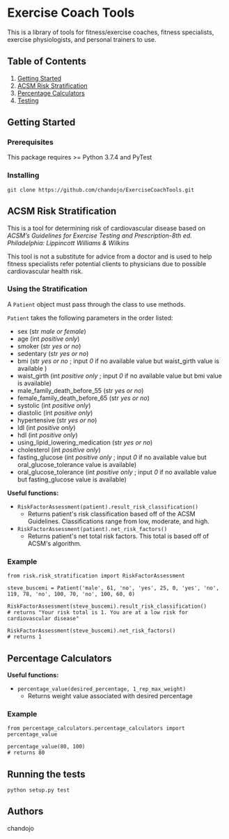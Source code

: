 # Exercise Coach Tools

This is a library of tools for fitness/exercise coaches, fitness specialists, exercise physiologists, and personal trainers to use.

## Table of Contents
1. [Getting Started](#gettingstarted)
2. [ACSM Risk Stratification](#acsmriskstratification)
3. [Percentage Calculators](#percentagecalculators)
4. [Testing](#testing)

## Getting Started <a name="gettingstarted"></a>
### Prerequisites

This package requires >= Python 3.7.4 and PyTest

### Installing

```
git clone https://github.com/chandojo/ExerciseCoachTools.git
```

## ACSM Risk Stratification <a name="acsmriskstratification"></a>
This is a tool for determining risk of cardiovascular disease based on *ACSM’s Guidelines for Exercise Testing and Prescription-8th ed. Philadelphia: Lippincott Williams & Wilkins*

This tool is not a substitute for advice from a doctor and is used to help fitness specialists refer potential clients to physicians due to possible cardiovascular health risk.

### Using the Stratification
A `Patient` object must pass through the class to use methods.

`Patient` takes the following parameters in the order listed:
- sex (str *male or female*)
- age (int *positive only*)
- smoker (str *yes or no*)
- sedentary (str *yes or no*)
- bmi (str *yes or no* ; input *0* if no available value but waist_girth value is available )
- waist_girth (int *positive only* ; input *0* if no available value but bmi value is available)
- male_family_death_before_55 (str *yes or no*)
- female_family_death_before_65 (str *yes or no*)
- systolic (int *positive only*)
- diastolic (int *positive only*)
- hypertensive (str *yes or no*)
- ldl (int *positive only*)
- hdl (int *positive only*)
- using_lipid_lowering_medication (str *yes or no*)
- cholesterol (int *positive only*)
- fasting_glucose (int *positive only* ; input *0* if no available value but oral_glucose_tolerance value is available)
- oral_glucose_tolerance (int *positive only* ; input *0* if no available value but fasting_glucose value is available)

**Useful functions:**
- `RiskFactorAssessment(patient).result_risk_classification()`
  - Returns patient's risk classification based off of the ACSM Guidelines. Classifications range from low, moderate, and high.
- `RiskFactorAssessment(patient).net_risk_factors()`
  - Returns patient's net total risk factors. This total is based off of ACSM's algorithm.


### Example
```
from risk.risk_stratification import RiskFactorAssessment

steve_buscemi = Patient('male', 61, 'no', 'yes', 25, 0, 'yes', 'no', 119, 78, 'no', 100, 70, 'no', 100, 60, 0)

RiskFactorAssessment(steve_buscemi).result_risk_classification()
# returns "Your risk total is 1. You are at a low risk for cardiovascular disease"

RiskFactorAssessment(steve_buscemi).net_risk_factors()
# returns 1

```

## Percentage Calculators <a name="percentagecalculators"></a>

**Useful functions:**
- `percentage_value(desired_percentage, 1_rep_max_weight)`
  - Returns weight value associated with desired percentage


### Example

```
from percentage_calculators.percentage_calculators import percentage_value

percentage_value(80, 100)
# returns 80
```

## Running the tests <a name="testing"></a>
```
python setup.py test
```

## Authors
chandojo
